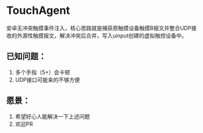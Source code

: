 # TouchAgent

安卓无冲突触摸事件注入，核心思路就是捕获原触摸设备触摸B报文并整合UDP接收的外源性触摸报文，解决冲突后合并，写入uinput创建的虚拟触控设备中。



## 已知问题：

1. 多个手指（5+）会卡顿
2. UDP接口可能来的不够方便



## 愿景：

1. 希望好心人能解决一下上述问题
2. 欢迎PR